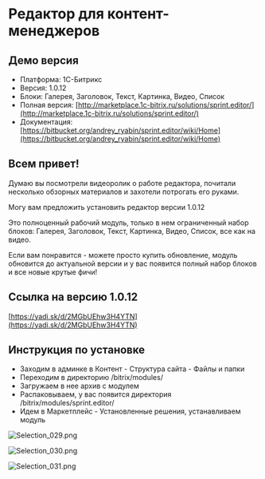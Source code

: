 # Редактор для контент-менеджеров #
## Демо версия ##

* Платформа: 1С-Битрикс
* Версия: 1.0.12
* Блоки: Галерея, Заголовок, Текст, Картинка, Видео, Список
* Полная версия: [http://marketplace.1c-bitrix.ru/solutions/sprint.editor/](http://marketplace.1c-bitrix.ru/solutions/sprint.editor/)
* Документация: [https://bitbucket.org/andrey_ryabin/sprint.editor/wiki/Home](https://bitbucket.org/andrey_ryabin/sprint.editor/wiki/Home)

## Всем привет! ##

Думаю вы посмотрели видеоролик о работе редактора, почитали несколько обзорных материалов и захотели потрогать его руками. 

Могу вам предложить установить редактор версии  1.0.12

Это полноценный рабочий модуль, только в нем ограниченный набор блоков: Галерея, Заголовок, Текст, Картинка, Видео, Список, все как на видео.

Если вам понравится - можете просто купить обновление, модуль обновится до актуальной версии и у вас появится полный набор блоков и все новые крутые фичи!


## Ссылка на версию 1.0.12 ##
[https://yadi.sk/d/2MGbUEhw3H4YTN](https://yadi.sk/d/2MGbUEhw3H4YTN)


## Инструкция по установке ##
* Заходим в админке в Контент - Структура сайта - Файлы и папки
* Переходим в директорию /bitrix/modules/
* Загружаем в нее архив с модулем
* Распаковываем, у вас появится директория /bitrix/modules/sprint.editor/
* Идем в Маркетплейс - Установленные решения, устанавливаем модуль


![Selection_029.png](https://bitbucket.org/repo/adr668/images/1270005155-Selection_029.png)

![Selection_030.png](https://bitbucket.org/repo/adr668/images/3478832990-Selection_030.png)

![Selection_031.png](https://bitbucket.org/repo/adr668/images/812841297-Selection_031.png)
